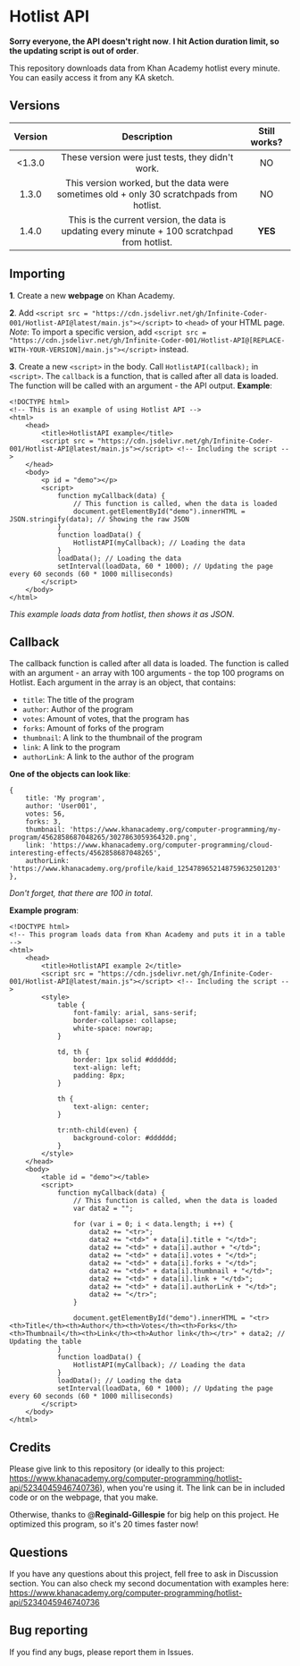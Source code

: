 # Hotlist API
**Sorry everyone, the API doesn't right now**. **I hit Action duration limit, so the updating script is out of order**. 

This repository downloads data from Khan Academy hotlist every minute. You can easily access it from any KA sketch. 

## Versions
| **Version** |                                             **Description**                                             | **Still works**? |
|:-----------:|:-------------------------------------------------------------------------------------------------------:|:----------------:|
|<1.3.0       |These version were just tests, they didn't work.                                                         |NO                |
|1.3.0        |This version worked, but the data were sometimes old + only 30 scratchpads from hotlist.                 |NO                |
|1.4.0        |This is the current version, the data is updating every minute + 100 scratchpad from hotlist.            |**YES**           |

## Importing
**1**. Create a new **webpage** on Khan Academy. 

**2**. Add `<script src = "https://cdn.jsdelivr.net/gh/Infinite-Coder-001/Hotlist-API@latest/main.js"></script>` to `<head>` of your HTML page. *Note*: To import a specific version, add `<script src = "https://cdn.jsdelivr.net/gh/Infinite-Coder-001/Hotlist-API@[REPLACE-WITH-YOUR-VERSION]/main.js"></script>` instead. 

**3**. Create a new `<script>` in the body. Call `HotlistAPI(callback);` in `<script>`. The `callback` is a function, that is called after all data is loaded. The function will be called with an argument - the API output. **Example**: 

```
<!DOCTYPE html>
<!-- This is an example of using Hotlist API -->
<html>
    <head>
        <title>HotlistAPI example</title>
        <script src = "https://cdn.jsdelivr.net/gh/Infinite-Coder-001/Hotlist-API@latest/main.js"></script> <!-- Including the script -->
    </head>
    <body>
        <p id = "demo"></p>
        <script>
            function myCallback(data) {
                // This function is called, when the data is loaded
                document.getElementById("demo").innerHTML = JSON.stringify(data); // Showing the raw JSON
            }
            function loadData() {
                HotlistAPI(myCallback); // Loading the data
            }
            loadData(); // Loading the data
            setInterval(loadData, 60 * 1000); // Updating the page every 60 seconds (60 * 1000 milliseconds)
        </script>
    </body>
</html>
```

*This example loads data from hotlist*, *then shows it as JSON*. 

## Callback
The callback function is called after all data is loaded. The function is called with an argument - an array with 100 arguments - the top 100 programs on Hotlist. Each argument in the array is an object, that contains: 
 - `title`: The title of the program
 - `author`: Author of the program
 - `votes`: Amount of votes, that the program has
 - `forks`: Amount of forks of the program
 - `thumbnail`: A link to the thumbnail of the program
 - `link`: A link to the program
 - `authorLink`: A link to the author of the program

**One of the objects can look like**: 
```
{
    title: 'My program', 
    author: 'User001', 
    votes: 56, 
    forks: 3, 
    thumbnail: 'https://www.khanacademy.org/computer-programming/my-program/4562858687048265/3027863059364320.png', 
    link: 'https://www.khanacademy.org/computer-programming/cloud-interesting-effects/4562858687048265', 
    authorLink: 'https://www.khanacademy.org/profile/kaid_1254789652148759632501203'
}, 
```

*Don't forget, that there are 100 in total*. 

**Example program**: 
```
<!DOCTYPE html>
<!-- This program loads data from Khan Academy and puts it in a table -->
<html>
    <head>
        <title>HotlistAPI example 2</title>
        <script src = "https://cdn.jsdelivr.net/gh/Infinite-Coder-001/Hotlist-API@latest/main.js"></script> <!-- Including the script -->
        <style>
            table {
                font-family: arial, sans-serif;
                border-collapse: collapse;
                white-space: nowrap;
            }

            td, th {
                border: 1px solid #dddddd;
                text-align: left;
                padding: 8px;
            }

            th {
                text-align: center;
            }

            tr:nth-child(even) {
                background-color: #dddddd;
            }
        </style>
    </head>
    <body>
        <table id = "demo"></table>
        <script>
            function myCallback(data) {
                // This function is called, when the data is loaded
                var data2 = "";
                
                for (var i = 0; i < data.length; i ++) {
                    data2 += "<tr>";
                    data2 += "<td>" + data[i].title + "</td>";
                    data2 += "<td>" + data[i].author + "</td>";
                    data2 += "<td>" + data[i].votes + "</td>";
                    data2 += "<td>" + data[i].forks + "</td>";
                    data2 += "<td>" + data[i].thumbnail + "</td>";
                    data2 += "<td>" + data[i].link + "</td>";
                    data2 += "<td>" + data[i].authorLink + "</td>";
                    data2 += "</tr>";
                }
                
                document.getElementById("demo").innerHTML = "<tr><th>Title</th><th>Author</th><th>Votes</th><th>Forks</th><th>Thumbnail</th><th>Link</th><th>Author link</th></tr>" + data2; // Updating the table
            }
            function loadData() {
                HotlistAPI(myCallback); // Loading the data
            }
            loadData(); // Loading the data
            setInterval(loadData, 60 * 1000); // Updating the page every 60 seconds (60 * 1000 milliseconds)
        </script>
    </body>
</html>
```

## Credits
Please give link to this repository (or ideally to this project: https://www.khanacademy.org/computer-programming/hotlist-api/5234045946740736), when you're using it. The link can be in included code or on the webpage, that you make. 

Otherwise, thanks to @**Reginald-Gillespie** for big help on this project. He optimized this program, so it's 20 times faster now! 

## Questions
If you have any questions about this project, fell free to ask in Discussion section. You can also check my second documentation with examples here: https://www.khanacademy.org/computer-programming/hotlist-api/5234045946740736

## Bug reporting
If you find any bugs, please report them in Issues. 
